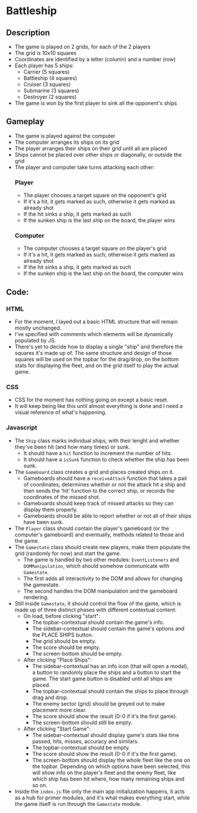 # Battleship
## Description
- The game is played on 2 grids, for each of the 2 players
- The grid is 10x10 squares
- Coordinates are identified by a letter (column) and a number (row)
- Each player has 5 ships:
  - Carrier (5 squares)
  - Battleship (4 squares)
  - Cruiser (3 squares)
  - Submarine (3 squares)
  - Destroyer (2 squares)
- The game is won by the first player to sink all the opponent's ships
## Gameplay
- The game is played against the computer
- The computer arranges its ships on its grid
- The player arranges their ships on their grid until all are placed
- Ships cannot be placed over other ships or diagonally, or outside the grid
- The player and computer take turns attacking each other:
    ### Player
    - The player chooses a target square on the opponent's grid
    - If it's a hit, it gets marked as such, otherwise it gets marked as already shot
    - If the hit sinks a ship, it gets marked as such
    - If the sunken ship is the last ship on the board, the player wins
    ### Computer
    - The computer chooses a target square on the player's grid
    - If it's a hit, it gets marked as such, otherwise it gets marked as already shot
    - If the hit sinks a ship, it gets marked as such
    - If the sunken ship is the last ship on the board, the computer wins
## Code:
### HTML
- For the moment, I layed out a basic HTML structure that will remain mostly unchanged.
- I've specified with comments which elements will be dynamically populated by JS.
- There's yet to decide how to display a single "ship" and therefore the squares it's made up of. The same structure and design of those squares will be used on the topbar for the drag/drop, on the bottom stats for displaying the fleet, and on the grid itself to play the actual game.
### CSS
- CSS for the moment has nothing going on except a basic reset.
- It will keep being like this until almost everything is done and I need a visual reference of what's happening.
### Javascript
- The `Ship` class marks individual ships, with their lenght and whether they've been hit (and how many times) or sunk.
    - It should have a `hit` function to increment the number of hits.
    - It should have a `isSunk` function to check whether the ship has been sunk. 
- The `Gameboard` class creates a grid and places created ships on it.
    -  Gameboards should have a `receiveAttack` function that takes a pair of coordinates, determines whether or not the attack hit a ship and then sends the ‘hit’ function to the correct ship, or records the coordinates of the missed shot.
    -  Gameboards should keep track of missed attacks so they can display them properly.
    -  Gameboards should be able to report whether or not all of their ships have been sunk.
- The `Player` class should contain the player's gameboard (or the computer's gameboard) and eventually, methods related to those and the game.
- The `Gamestate` class should create new players, make them populate the grid (randomly for now) and start the game.
    - The game is handled by two other modules: `EventListeners` and `DOMManipulation`, which should somehow communicate with `Gamestate`.
    - The first adds all interactivity to the DOM and allows for changing the gamestate.
    - The second handles the DOM manipulation and the gameboard rendering. 
- Still inside `Gamestate`, it should control the flow of the game, which is made up of three distinct phases with different contextual content:
    - On load, before clicking "start":
        - The topbar-contextual should contain the game's info.
        - The sidebar-contextual should contain the game's options and the PLACE SHIPS button.
        - The grid should be empty.
        - The score should be empty.
        - The screen-bottom should be empty.
    - After clicking "Place Ships":
        -  The sidebar-contextual has an info icon (that will open a modal), a button to randomly place the ships and a button to start the game. The start game button is disabled until all ships are placed.
        -  The topbar-contextual should contain the ships to place through drag and drop.
        -  The enemy sector (grid) should be greyed out to make placement more clear.
        -  The score should show the result (0-0 if it's the first game).
        -  The screen-bottom should still be empty.
    - After clicking "Start Game":
        - The sidebar-contextual should display game's stats like time passed, hits, misses, accuracy and similars.
        - The topbar-contextual should be empty.
        - The score should show the result (0-0 if it's the first game).
        - The screen-bottom should display the whole fleet like the one on the topbar. Depending on which options have been selected, this will show info on the player's fleet and the enemy fleet, like which ship has been hit where, how many remaining ships and so on.
- Inside the `index.js` file only the main app initialization happens, it acts as a hub for primer modules, and it's what makes everything start, while the game itself is run through the `Gamestate` module.  